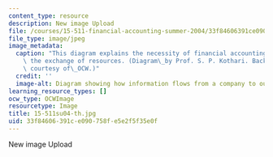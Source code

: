 ```yaml
---
content_type: resource
description: New image Upload
file: /courses/15-511-financial-accounting-summer-2004/33f84606391ce090758fe5e2f5f35e0f_15-511su04-th.jpg
file_type: image/jpeg
image_metadata:
  caption: "This diagram explains the necessity of financial accounting: it promotes\
    \ the exchange of resources. (Diagram\_by Prof. S. P. Kothari. Background photograph\
    \ courtesy of\_OCW.)"
  credit: ''
  image-alt: Diagram showing how information flows from a company to outsiders.
learning_resource_types: []
ocw_type: OCWImage
resourcetype: Image
title: 15-511su04-th.jpg
uid: 33f84606-391c-e090-758f-e5e2f5f35e0f
---
```

New image Upload

